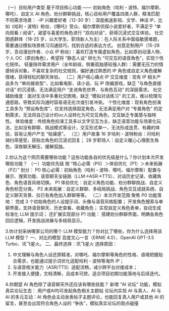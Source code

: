 （一）目标用户类型
基于项目核心功能 —— 初始角色（哈利・波特、福尔摩斯、哪吒）、自定义 AI 角色、劝分群聊挑战，核心目标用户覆盖四类人群，精准匹配不同需求场景：
-IP 兴趣爱好者（12-30 岁）：深度痴迷影视、文学、神话 IP，比如《哈利・波特》粉丝、《哪吒》受众、福尔摩斯侦探小说爱好者，不满足于 “单向观看 / 阅读”，渴望与喜爱的角色进行 “双向对话”，获得沉浸式交互体验。
社交困惑群体（18-25 岁，以大学生、职场新人为主）：在人际关系中面临敏感难题，需要通过模拟场景练习沟通技巧，找到合适的表达方式。
创意定制用户（15-28 岁，含动漫创作者、小众 IP 粉丝）：喜欢打造专属虚拟角色，比如原创动漫人物、个人 OC（原创角色），希望将 “静态人设” 转化为 “可交互的语音角色”，实现个性化陪伴。
轻量陪伴需求用户（全年龄段，侧重孤独感较强人群）：需要无压力的情感倾诉对象，不喜欢复杂的社交规则，偏好通过熟悉的 IP 角色或自定义角色缓解情绪，获得轻松的聊天体验。
（二）用户核心痛点
IP 交互维度：现有 IP 相关产品多为 “单向接收型”，比如看电影、读小说、玩 IP 改编游戏，缺乏 “与角色直接对话” 的沉浸感，无法满足用户 “走进角色世界、与角色互动” 的深层需求。
社交辅助维度：面对生活中多重社交困境，缺乏 “模拟对话练习” 的工具，难以梳理沟通思路，导致实际沟通时容易语无伦次或引发冲突。
个性化维度：现有角色扮演工具多为 “预设角色库”，仅支持选择固定角色，无法满足用户对 “专属角色” 的定制需求，无法将自己设计的oc人设转化为可交互角色，交互缺乏专属感与独特性。
体验维度：传统角色扮演工具多以文字交互为主，缺乏语音功能与场景化玩法，比如没有群聊、挑战模式等设计，交互形式单一，无法形成连贯、有趣的体验，容易让用户产生 “枯燥感”。
（三）用户故事
16 岁哈利・波特粉丝：问哈利骑扫帚感受，获贴合角色的沉浸式回复；
28 岁职场人：自定义暖心心理医生角色，深夜聊天解压，缓解孤独。

2.你认为这个网页需要哪些功能？这些功能各自的优先级是什么？你计划本次开发哪些功能？
（一）功能优先级
按 “核心必需（P0）＞体验优化（P1）＞未来拓展（P2）” 划分：
P0 核心必需：初始角色（哈利・波特、哪吒、福尔摩斯）配置与展示、搜索功能、语音聊天全链路（LLM→ASR→TTS）、对话历史记录、收藏角色、角色语音风格切换。
P1 体验优化：自定义角色功能、劝分群聊挑战、自定义角色标签分类。
P2 未来拓展：自定义群聊、多结局挑战、角色交互成就系统、自定义聊天背景、拉已有角色加入群聊等等。
（二）本次开发范围
聚焦 P0 功能落地：
完成 3 个初始角色的人设提示词、头像与语音风格配置；
开发角色搜索与单聊界面，支持语音聊天、历史查看、收藏角色；
实现自定义角色表单，自动生成标准化 LLM 提示词；
还扩展实现部分 P1 功能：
搭建劝分群聊界面，明确各角色回应逻辑，开发挑战进展与多结局显示。

3.你计划采纳哪家公司的哪个 LLM 模型能力？你对比了哪些，你为什么选择用该 LLM 模型？
一、对比的模型
百度文心一言（ERNIE 4.0）、OpenAI GPT-3.5 Turbo、讯飞星火。
二、最终选择：讯飞星火
选择原因：
1. 中文理解与角色人设还原精准，对哪吒、福尔摩斯等角色的性格、语境把握贴合需求，也能通过提示词优化适配哈利・波特等海外 IP；
2. 与语音相关能力（ASR/TTS）适配流畅，减少跨平台对接成本；
3. 开发接入便捷，文档清晰，且成本可控，适合项目初期功能落地与后续迭代。

4.你期望 AI 角色除了语音聊天外还应该有哪些技能？
新增 “AI 论坛” 功能，模拟真实论坛生态：
用户或AI均可发起角色相关主题帖
论坛内实现 AI 与真人、AI 与 AI 的多元互动：AI 角色会主动发表帖子主题评论，也能回复真人用户或其他 AI 的留言，甚至会出现符合角色人设的 “争执”，模拟真实论坛的观点碰撞